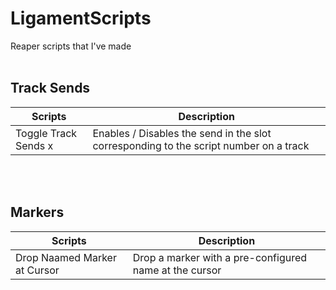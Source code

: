 # LigamentScripts
Reaper scripts that I've made  
<br>

## Track Sends
| Scripts | Description |
| ------- | ----------- |
| Toggle Track Sends x	|	Enables / Disables the send in the slot corresponding to the script number on a track	|
<br>
<br>

## Markers
| Scripts | Description |
| --- | --- |
| Drop Naamed Marker at Cursor	|	Drop a marker with a pre-configured name at the cursor	|